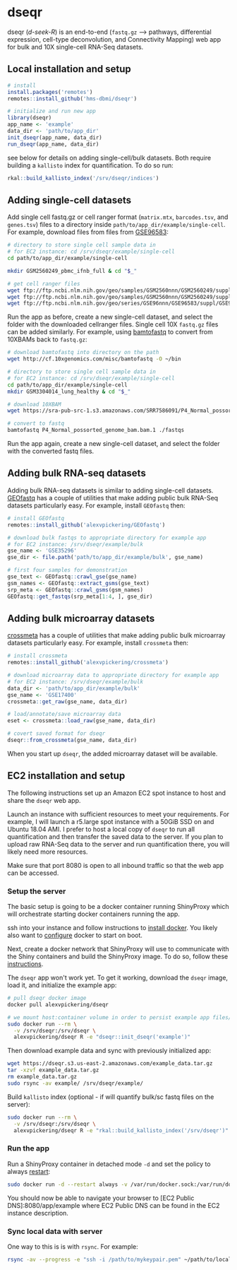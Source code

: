 # dseqr

dseqr (*d-seek-R*) is an end-to-end (`fastq.gz` --> pathways, differential expression, cell-type deconvolution, and Connectivity Mapping) web app for bulk and 10X single-cell RNA-Seq datasets.

## Local installation and setup

```R
# install
install.packages('remotes')
remotes::install_github('hms-dbmi/dseqr')

# initialize and run new app
library(dseqr)
app_name <- 'example'
data_dir <- 'path/to/app_dir'
init_dseqr(app_name, data_dir)
run_dseqr(app_name, data_dir)
```

see below for details on adding single-cell/bulk datasets. Both require building a `kallisto` index for quantification. To do so run:

```R
rkal::build_kallisto_index('/srv/dseqr/indices')
```


## Adding single-cell datasets

Add single cell fastq.gz or cell ranger format (`matrix.mtx`, `barcodes.tsv`, and `genes.tsv`) files to a directory inside `path/to/app_dir/example/single-cell`. For example, download files from files from [GSE96583](https://www.ncbi.nlm.nih.gov/geo/query/acc.cgi?acc=GSE96583):

```bash
# directory to store single cell sample data in
# for EC2 instance: cd /srv/dseqr/example/single-cell
cd path/to/app_dir/example/single-cell

mkdir GSM2560249_pbmc_ifnb_full & cd "$_"

# get cell ranger files
wget ftp://ftp.ncbi.nlm.nih.gov/geo/samples/GSM2560nnn/GSM2560249/suppl/GSM2560249%5F2%2E2%2Emtx%2Egz
wget ftp://ftp.ncbi.nlm.nih.gov/geo/samples/GSM2560nnn/GSM2560249/suppl/GSM2560249%5Fbarcodes%2Etsv%2Egz
wget ftp://ftp.ncbi.nlm.nih.gov/geo/series/GSE96nnn/GSE96583/suppl/GSE96583%5Fbatch2%2Egenes%2Etsv%2Egz

```

Run the app as before, create a new single-cell dataset, and select the folder with the downloaded cellranger files. Single cell 10X `fastq.gz` files can be added similarly. For example, using [bamtofastq](https://support.10xgenomics.com/docs/bamtofastq) to convert from 10XBAMs back to `fastq.gz`:

```bash
# download bamtofastq into directory on the path
wget http://cf.10xgenomics.com/misc/bamtofastq -O ~/bin

# directory to store single cell sample data in 
# for EC2 instance: cd /srv/dseqr/example/single-cell
cd path/to/app_dir/example/single-cell
mkdir GSM3304014_lung_healthy & cd "$_"

# download 10XBAM
wget https://sra-pub-src-1.s3.amazonaws.com/SRR7586091/P4_Normal_possorted_genome_bam.bam.1

# convert to fastq
bamtofastq P4_Normal_possorted_genome_bam.bam.1 ./fastqs
```

Run the app again, create a new single-cell dataset, and select the folder with the converted fastq files.

## Adding bulk RNA-seq datasets

Adding bulk RNA-seq datasets is similar to adding single-cell datasets. [GEOfastq](https://github.com/alexvpickering/GEOfastq) has a couple of utilities that make adding public bulk RNA-Seq datasets particularly easy. For example, install `GEOfastq` then:

```R
# install GEOfastq
remotes::install_github('alexvpickering/GEOfastq')

# download bulk fastqs to appropriate directory for example app
# for EC2 instance: /srv/dseqr/example/bulk
gse_name <- 'GSE35296'
gse_dir <- file.path('path/to/app_dir/example/bulk', gse_name)

# first four samples for demonstration
gse_text <- GEOfastq::crawl_gse(gse_name)
gsm_names <- GEOfastq::extract_gsms(gse_text)
srp_meta <- GEOfastq::crawl_gsms(gsm_names)
GEOfastq::get_fastqs(srp_meta[1:4, ], gse_dir)
```

## Adding bulk microarray datasets

[crossmeta](https://github.com/alexvpickering/crossmeta) has a couple of utilities that make adding public bulk microarray datasets particularly easy. For example, install `crossmeta` then:

```R
# install crossmeta
remotes::install_github('alexvpickering/crossmeta')

# download microarray data to appropriate directory for example app
# for EC2 instance: /srv/dseqr/example/bulk
data_dir <- 'path/to/app_dir/example/bulk'
gse_name <- 'GSE17400'
crossmeta::get_raw(gse_name, data_dir)

# load/annotate/save microarray data
eset <- crossmeta::load_raw(gse_name, data_dir)

# covert saved format for dseqr
dseqr::from_crossmeta(gse_name, data_dir)
```

When you start up `dseqr`, the added microarray dataset will be available.

## EC2 installation and setup

The following instructions set up an Amazon EC2 spot instance to host and share the `dseqr` web app.

Launch an instance with sufficient resources to meet your requirements. For example, I will launch a r5.large spot instance with a 50GiB SSD on and Ubuntu 18.04 AMI. I prefer to host a local copy of `dseqr` to run all quantification and then transfer the saved data to the server. If you plan to upload raw RNA-Seq data to the server and run quantification there, you will likely need more resources.

Make sure that port 8080 is open to all inbound traffic so that the web app can be accessed.

### Setup the server

The basic setup is going to be a docker container running ShinyProxy which will orchestrate starting docker containers running the app.

ssh into your instance and follow instructions to [install docker](https://docs.docker.com/install/). You likely also want to [configure](https://docs.docker.com/install/linux/linux-postinstall/#configure-docker-to-start-on-boot) docker to start on boot.

Next, create a docker network that ShinyProxy will use to communicate with the Shiny containers and build the ShinyProxy image. To do so, follow these [instructions](https://github.com/hms-dbmi/dseqr.sp).

The `dseqr` app won't work yet. To get it working, download the `dseqr` image, load it, and initialize the example app:

```bash
# pull dseqr docker image
docker pull alexvpickering/dseqr

# we mount host:container volume in order to persist example app files/folders that are created inside the container
sudo docker run --rm \
  -v /srv/dseqr:/srv/dseqr \
  alexvpickering/dseqr R -e "dseqr::init_dseqr('example')"
```

Then download example data and sync with previously initialized app:

```bash
wget https://dseqr.s3.us-east-2.amazonaws.com/example_data.tar.gz
tar -xzvf example_data.tar.gz
rm example_data.tar.gz
sudo rsync -av example/ /srv/dseqr/example/
```

Build `kallisto` index (optional - if will quantify bulk/sc fastq files on the server):

```bash
sudo docker run --rm \
  -v /srv/dseqr:/srv/dseqr \
  alexvpickering/dseqr R -e "rkal::build_kallisto_index('/srv/dseqr')"
```

### Run the app

Run a ShinyProxy container in detached mode `-d` and set the policy to always [restart](https://docs.docker.com/config/containers/start-containers-automatically/#use-a-restart-policy):

```bash
sudo docker run -d --restart always -v /var/run/docker.sock:/var/run/docker.sock --net sp-example-net -p 8080:8080 dseqr.sp
```

You should now be able to navigate your browser to  [EC2 Public DNS]:8080/app/example where EC2 Public DNS can be found in the EC2 instance description.

### Sync local data with server

One way to this is is with `rsync`. For example:

```bash
rsync -av --progress -e "ssh -i /path/to/mykeypair.pem" ~/path/to/local/example/ ubuntu@[EC2 Public DNS]:/srv/dseqr/example/
```
